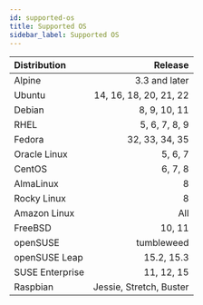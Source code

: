 ```yaml
---
id: supported-os
title: Supported OS
sidebar_label: Supported OS
---
```


| Distribution    |                    Release |
|:----------------|---------------------------:|
| Alpine          |              3.3 and later |
| Ubuntu          |     14, 16, 18, 20, 21, 22 |
| Debian          |               8, 9, 10, 11 |
| RHEL            |              5, 6, 7, 8, 9 |
| Fedora          |             32, 33, 34, 35 |
| Oracle Linux    |                    5, 6, 7 |
| CentOS          |                    6, 7, 8 |
| AlmaLinux       |                          8 |
| Rocky Linux     |                          8 |
| Amazon Linux    |                        All |
| FreeBSD         |                     10, 11 |
| openSUSE        |                 tumbleweed |
| openSUSE Leap   |                 15.2, 15.3 |
| SUSE Enterprise |                 11, 12, 15 |
| Raspbian        |    Jessie, Stretch, Buster |
